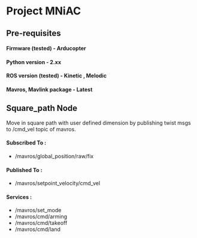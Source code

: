 # Project MNiAC

## Pre-requisites

#### Firmware (tested) - Arducopter 
#### Python version - 2.xx
#### ROS version (tested) - Kinetic , Melodic
#### Mavros, Mavlink package - Latest

## Square_path Node

Move in square path with user defined dimension by publishing twist msgs to /cmd_vel topic of mavros.

#### Subscribed To : 
* /mavros/global_position/raw/fix

#### Published To :
* /mavros/setpoint_velocity/cmd_vel

#### Services :
* /mavros/set_mode
* /mavros/cmd/arming
* /mavros/cmd/takeoff
* /mavros/cmd/land

